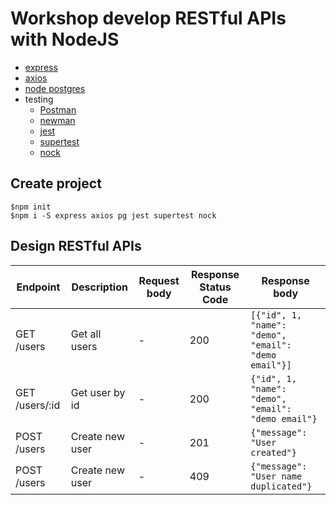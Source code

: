 # Workshop develop RESTful APIs with NodeJS
* [express](https://github.com/expressjs/express)
* [axios](https://github.com/axios/axios)
* [node postgres](https://node-postgres.com/)
* testing
  * [Postman](https://www.postman.com/)
  * [newman](https://github.com/postmanlabs/newman)
  * [jest](https://jestjs.io/)
  * [supertest](https://github.com/ladjs/supertest)
  * [nock](https://github.com/nock/nock)

## Create project
```
$npm init
$npm i -S express axios pg jest supertest nock
```

## Design RESTful APIs
| Endpoint    | Description | Request body | Response Status Code | Response body |
| ----------- | ----------- | ------------ | -------------------- | ------------- |
| GET /users | Get all users | - | 200 | ```[{"id", 1, "name": "demo", "email": "demo email"}]``` |
| GET /users/:id | Get user by id | - | 200  | ```{"id", 1, "name": "demo", "email": "demo email"}``` |
| POST /users | Create new user | - | 201  | ```{"message": "User created"}``` |
| POST /users | Create new user | - | 409  | ```{"message": "User name duplicated"}``` |

